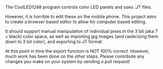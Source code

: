 The CoolLED1248 program controls color LED panels and uses .JT files.

However, it is horrible to edit these on the mobile phone.  This project aims to create a browser based editor to allow for computer based editing.

It should support manual manipulation of individual pixes in the 3 bit (aka 7 + black) color space, as well as importing jpg images (and rasterizing them down to 3 bit color), and exporting to JT format.

At this point in time the export function is NOT 100% correct.  However, much work has been done on the other steps.  Please contribute any changes you make on your system by sending a pull request!
